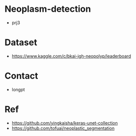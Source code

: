 # Neoplasm-detection
- prj3

# Dataset
- https://www.kaggle.com/c/bkai-igh-neopolyp/leaderboard

# Contact 
- longpt

# Ref 
- https://github.com/yingkaisha/keras-unet-collection
- https://github.com/tofuai/neoplastic_segmentation
